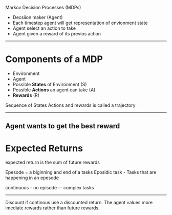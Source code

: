 Markov Decision Processes (MDPs)
* Decsiion maker (Agent)
* Each timestep agent will get representation of envionment state
* Agent select an action to take
* Agent given a reward of its previos action

---
# Components of a MDP
* Environment
* Agent 
* Possible **States** of Environment (S)
* Possible **Actions** an agent can take (A)
* **Rewards** (R)

 Sequence of States Actions and rewards is called a trajectory

---
Agent wants to get the best reward
---
# Expected Returns
expected return is the sum of future rewards


Epesode = a biginning and end of a tasks
Eposidic task - Tasks that are happening in an epesode

continuous - no episode -- complex tasks

---

Discount if continous use a discounted return.  The agent values more imediate rewards rather than future rewards.



